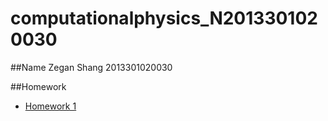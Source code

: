 # computationalphysics_N2013301020030

##Name
Zegan Shang
2013301020030

##Homework
- [Homework 1](https://github.com/ZeganS/computationalphysics_N2013301020030/blob/master/README.md)
